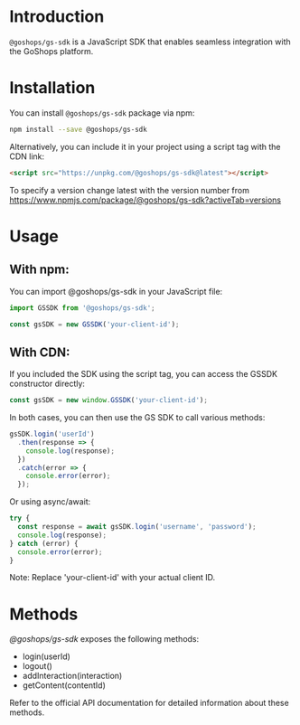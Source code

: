 
# Introduction

`@goshops/gs-sdk` is a JavaScript SDK that enables seamless integration with the GoShops platform.

# Installation

You can install `@goshops/gs-sdk` package via npm:

```bash
npm install --save @goshops/gs-sdk
```

Alternatively, you can include it in your project using a script tag with the CDN link:

```html
<script src="https://unpkg.com/@goshops/gs-sdk@latest"></script>
```

To specify a version change latest with the version number from https://www.npmjs.com/package/@goshops/gs-sdk?activeTab=versions

# Usage

## With npm:

You can import @goshops/gs-sdk in your JavaScript file:

```javascript
import GSSDK from '@goshops/gs-sdk';

const gsSDK = new GSSDK('your-client-id');
```

## With CDN:

If you included the SDK using the script tag, you can access the GSSDK constructor directly:

```javascript
const gsSDK = new window.GSSDK('your-client-id');
```

In both cases, you can then use the GS SDK to call various methods:

```javascript
gsSDK.login('userId')
  .then(response => {
    console.log(response);
  })
  .catch(error => {
    console.error(error);
  });
```

Or using async/await:


```javascript
try {
  const response = await gsSDK.login('username', 'password');
  console.log(response);
} catch (error) {
  console.error(error);
}
```

Note: Replace 'your-client-id' with your actual client ID.

# Methods

*@goshops/gs-sdk* exposes the following methods:

* login(userId)
* logout()
* addInteraction(interaction)
* getContent(contentId)

Refer to the official API documentation for detailed information about these methods.


